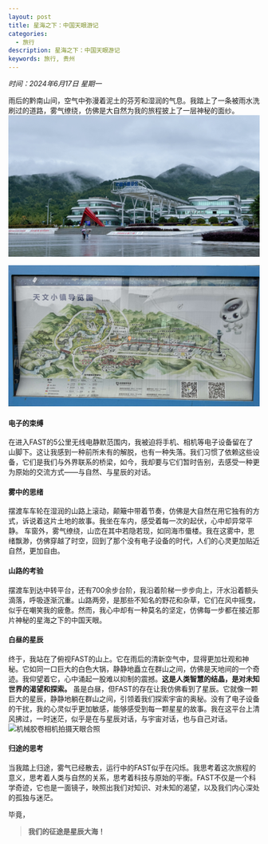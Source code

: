 ```yaml
---
layout: post
title: 星海之下：中国天眼游记
categories:
  - 旅行
description: 星海之下：中国天眼游记
keywords: 旅行, 贵州
---
```

*时间：2024年6月17日 星期一*


雨后的黔南山间，空气中弥漫着泥土的芬芳和湿润的气息。我踏上了一条被雨水洗刷过的道路，雾气缭绕，仿佛是大自然为我的旅程披上了一层神秘的面纱。
![天眼景区](/images/posts/2024-06-17-星海之下：中国天眼游记/天眼景区.jpg)

![天眼小镇导览图](/images/posts/2024-06-17-星海之下：中国天眼游记/天眼小镇导览图.jpg)

#### 电子的束缚
在进入FAST的5公里无线电静默范围内，我被迫将手机、相机等电子设备留在了山脚下。这让我感到一种前所未有的解脱，也有一种失落。我们习惯了依赖这些设备，它们是我们与外界联系的桥梁，如今，我却要与它们暂时告别，去感受一种更为原始的交流方式——与自然、与星辰的对话。

#### 雾中的思绪
摆渡车车轮在湿润的山路上滚动，颠簸中带着节奏，仿佛是大自然在用它独有的方式，诉说着这片土地的故事。我坐在车内，感受着每一次的起伏，心中却异常平静。
车窗外，雾气缭绕，山峦在其中若隐若现，如同海市蜃楼。我在这雾中，思绪飘渺，仿佛穿越了时空，回到了那个没有电子设备的时代，人们的心灵更加贴近自然，更加自由。

#### 山路的考验
摆渡车到达中转平台，还有700余步台阶，我沿着阶梯一步步向上，汗水沿着额头滴落，呼吸逐渐沉重。山路两旁，是那些不知名的野花和杂草，它们在风中摇曳，似乎在嘲笑我的疲惫。然而，我心中却有一种莫名的坚定，仿佛每一步都在接近那片神秘的星海之下的中国天眼。

#### 白昼的星辰
终于，我站在了俯视FAST的山上。它在雨后的清新空气中，显得更加壮观和神秘。它如同一口巨大的白色大锅，静静地矗立在群山之间，仿佛是天地间的一个奇迹。我仰望着它，心中涌起一股难以抑制的震撼。**这是人类智慧的结晶，是对未知世界的渴望和探索。**
虽是白昼，但FAST的存在让我仿佛看到了星辰。它就像一颗巨大的星辰，静静地躺在群山之间，引领着我们探索宇宙的奥秘。没有了电子设备的干扰，我的心灵似乎更加敏感，能够感受到每一颗星星的故事。我在这平台上清风拂过，一时迷茫，似乎是在与星辰对话，与宇宙对话，也与自己对话。
![机械胶卷相机拍摄天眼合照](/images/posts/2024-06-17-星海之下：中国天眼游记/天眼合照.jpg)

#### 归途的思考
当我踏上归途，雾气已经散去，运行中的FAST似乎在闪烁。我思考着这次旅程的意义，思考着人类与自然的关系，思考着科技与原始的平衡。FAST不仅是一个科学奇迹，它也是一面镜子，映照出我们对知识、对未知的渴望，以及我们内心深处的孤独与迷茫。

毕竟，

> **我们的征途是星辰大海！**



